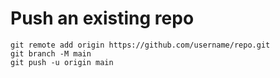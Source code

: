 # Push an existing repo

```
git remote add origin https://github.com/username/repo.git  
git branch -M main  
git push -u origin main  
```